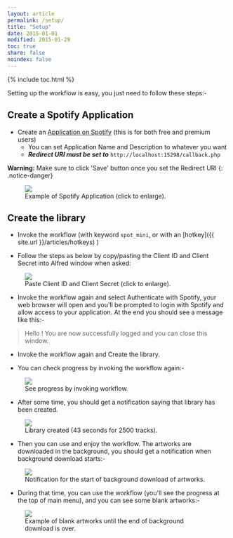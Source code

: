 ```yaml
---
layout: article
permalink: /setup/
title: "Setup"
date: 2015-01-01
modified: 2015-01-29
toc: true
share: false
noindex: false
---
```


{% include toc.html %}

Setting up the workflow is easy, you just need to follow these steps:-

## Create a Spotify Application

* Create an [Application on Spotify](https://developer.spotify.com/my-applications) (this is for both free and premium users)
    * You can set Application Name and Description to whatever you want
    * ***Redirect URI must be set to*** `http://localhost:15298/callback.php`

**Warning:** Make sure to click 'Save' button once you set the Redirect URI
{: .notice-danger}

<figure>
	<a href="{{ site.url }}/images/setup1.jpg"><img src="{{ site.url }}/images/setup1.jpg"></a>
	<figcaption>Example of Spotify Application (click to enlarge).</figcaption>
</figure>


## Create the library

* Invoke the workflow (with keyword `spot_mini`, or with an [hotkey]({{ site.url }}/articles/hotkeys) ) 

* Follow the steps as below by copy/pasting the Client ID and Client Secret into Alfred window when asked:

<figure>
	<a href="{{ site.url }}/images/setup.gif"><img src="{{ site.url }}/images/setup.gif"></a>
	<figcaption>Paste Client ID and Client Secret (click to enlarge).</figcaption>
</figure>


* Invoke the workflow again and select Authenticate with Spotify, your web browser will open and you'll be prompted to login with Spotify and allow access to your application.
At the end you should see a message like this:-

>Hello <your name here> ! You are now successfully logged and you can close this window.

* Invoke the workflow again and Create the library.

* You can check progress by invoking the workflow again:-

<figure>
	<img src="{{ site.url }}/images/setup2.jpg">
	<figcaption>See progress by invoking workflow.</figcaption>
</figure>


* After some time, you should get a notification saying that library has been created.

<figure>
	<img src="{{ site.url }}/images/setup3.jpg">
	<figcaption>Library created (43 seconds for 2500 tracks).</figcaption>
</figure>

* Then you can use and enjoy the workflow. The artworks are downloaded in the background, you should get a notification when background download starts:-

<figure>
	<img src="{{ site.url }}/images/setup4.jpg">
	<figcaption>Notification for the start of background download of artworks.</figcaption>
</figure>

* During that time, you can use the workflow (you'll see the progress at the top of main menu), and you can see some blank artworks:-

<figure>
	<img src="{{ site.url }}/images/setup5.jpg">
	<figcaption>Example of blank artworks until the end of background download is over.</figcaption>
</figure>



